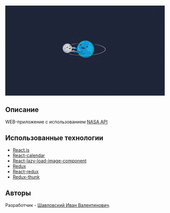 ![](./src/images/wallpapersden.com_earth-and-moon-freindship.jpg "nasa apod")
## Описание

WEB-приложение с использованием [NASA API](https://api.nasa.gov/) 

## Использованные технологии 

- [React.js](https://ru.reactjs.org/)
- [React-calendar](https://github.com/wojtekmaj/react-calendar)
- [React-lazy-load-image-component](https://github.com/Aljullu/react-lazy-load-image-component)
- [Redux](https://github.com/wojtekmaj/react-calendar)
- [React-redux](https://github.com/reduxjs/react-redux)
- [Redux-thunk](https://github.com/reduxjs/redux-thunk)

## Авторы

Разработчик - [Шавловский Иван Валентинович](https://vk.com/shavlovsky98).

